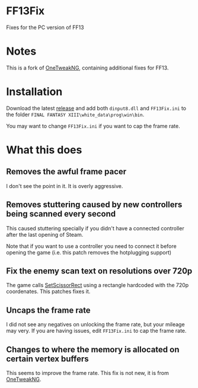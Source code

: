 # FF13Fix
Fixes for the PC version of FF13

# Notes
This is a fork of [OneTweakNG](https://github.com/Nucleoprotein/OneTweakNG), containing additional fixes for FF13.

# Installation
Download the latest [release](https://github.com/rebtd7/FF13Fix/releases) and add both ```dinput8.dll``` and ```FF13Fix.ini``` to the folder ```FINAL FANTASY XIII\white_data\prog\win\bin```.

You may want to change ```FF13Fix.ini``` if you want to cap the frame rate.

# What this does

## Removes the awful frame pacer
I don't see the point in it. It is overly aggressive.

## Removes stuttering caused by new controllers being scanned every second
This caused stuttering specially if you didn't have a connected controller after the last opening of Steam.

Note that if you want to use a controller you need to connect it before opening the game (i.e. this patch removes the hotplugging support)

## Fix the enemy scan text on resolutions over 720p
The game calls [SetScissorRect](https://docs.microsoft.com/en-us/windows/win32/api/d3d9helper/nf-d3d9helper-idirect3ddevice9-setscissorrect) using a rectangle hardcoded with the 720p coordenates. This patches fixes it.

## Uncaps the frame rate
I did not see any negatives on unlocking the frame rate, but your mileage may very. If you are having issues, edit ```FF13Fix.ini``` to cap the frame rate.

## Changes to where the memory is allocated on certain vertex buffers
This seems to improve the frame rate. This fix is not new, it is from [OneTweakNG](https://github.com/Nucleoprotein/OneTweakNG).
